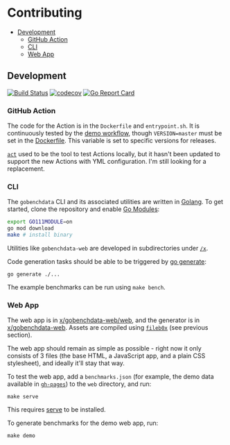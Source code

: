# Contributing

* [Development](#development)
  * [GitHub Action](#github-action)
  * [CLI](#cli)
  * [Web App](#web-app)

## Development

[![Build Status](https://dev.azure.com/bobheadxi/bobheadxi/_apis/build/status/bobheadxi.gobenchdata?branchName=master)](https://dev.azure.com/bobheadxi/bobheadxi/_build/latest?definitionId=7&branchName=master)
[![codecov](https://codecov.io/gh/bobheadxi/gobenchdata/branch/master/graph/badge.svg)](https://codecov.io/gh/bobheadxi/gobenchdata)
[![Go Report Card](https://goreportcard.com/badge/go.bobheadxi.dev/gobenchdata)](https://goreportcard.com/report/go.bobheadxi.dev/gobenchdata)

### GitHub Action

The code for the Action is in the `Dockerfile` and `entrypoint.sh`. It is
continuously tested by the [demo workflow](https://github.com/bobheadxi/gobenchdata/blob/master/.github/workflows/push.yml),
though `VERSION=master` must be set in the [Dockerfile](https://github.com/bobheadxi/gobenchdata/blob/master/Dockerfile#L9).
This variable is set to specific versions for releases.

[`act`](https://github.com/nektos/act) used to be the tool to test Actions locally,
but it hasn't been updated to support the new Actions with YML configuration.
I'm still looking for a replacement.

### CLI

The `gobenchdata` CLI and its associated utilities are written in [Golang](https://golang.org/).
To get started, clone the repository and enable [Go Modules](https://github.com/golang/go/wiki/Modules):

```sh
export GO111MODULE=on
go mod download
make # install binary
```

Utilities like `gobenchdata-web` are developed in subdirectories under [`/x`](./x).

Code generation tasks should be able to be triggered by [go generate](https://blog.golang.org/generate):

```
go generate ./...
```

The example benchmarks can be run using `make bench`.

### Web App

The web app is in [x/gobenchdata-web/web](./x/gobenchdata-web/web), and the
generator is in [x/gobenchdata-web](./x/gobenchdata-web). Assets are compiled
using [`fileb0x`](https://github.com/UnnoTed/fileb0x) (see previous section).

The web app should remain as simple as possible - right now it only consists of
3 files (the base HTML, a JavaScript app, and a plain CSS stylesheet), and
ideally it'll stay that way.

To test the web app, add a `benchmarks.json` (for example, the demo data available
in [`gh-pages`](https://go.bobheadxi.dev/gobenchdata/blob/gh-pages/benchmarks.json))
to the `web` directory, and run:

```
make serve
```

This requires [serve](https://www.npmjs.com/package/serve) to be installed.

To generate benchmarks for the demo web app, run:

```
make demo
```
